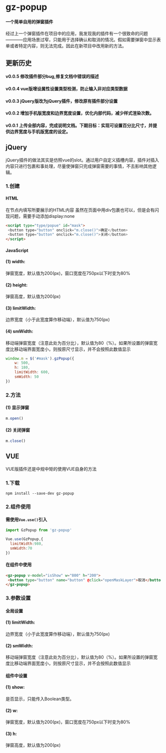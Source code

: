 # gz-popup
#### 一个简单自用的弹窗插件
经过上一个弹窗插件在项目中的应用，我发现我的插件有一个很致命的问题————应用场景过窄，只能用于选择确认和取消的情况。假如需要弹窗中显示表单或者特定内容，则无法完成。因此在新项目中改用新的方法。
## 更新历史
#### v0.0.5 修改插件部分bug,修复文档中错误的描述
#### v0.0.4 vue版增设属性设置类型检测，防止输入非对应类型数据
#### v0.0.3 jQuery版改为jQuery插件，修改原有插件部分设置
#### v0.0.2 增加手机版宽度和边界宽度设置，优化内部代码，减少样式渲染次数。
#### v0.0.1 上传全部内容，完成说明文档。下期目标：实现可设置百分比尺寸，并提供边界宽度与手机版宽度的设定。
## jQuery
jQuery插件的做法其实是仿照vue的slot。通过用户自定义插槽内容，插件对插入内容只进行包裹和事处理，尽量使弹窗只完成弹窗需要的事情，不去影响其他逻辑。
### 1.创建
#### HTML
在节点内填写所要展示的HTML内容
虽然在页面中用div包裹也可以，但是会有闪现问题，需要手动添加display:none
```html
<script type="type/popue" id="mask">
 <button type="button" onclick="m.close()">确定</button>
 <button type="button" onclick="m.close()">关闭</button>
</script>
```
#### JavaScript
#### (1) width: 
弹窗宽度，默认值为200(px)，窗口宽度在750px以下时变为80%
#### (2) height: 
弹窗高度，默认值为200(px)
#### (3) limitWidth: 
边界宽度（小于此宽度算作移动端），默认值为750(px)
#### (4) smWidth: 
移动端弹窗宽度（注意此处为百分比），默认值为80（%）。如果所设置的弹窗宽度比移动端界面宽度小，则按原尺寸显示，并不会按照此数值显示
```javascript
window.m = $('#mask').gzPopup({
	w: 500,
	h: 180,
	limitWidth: 600,
	smWidth: 50
})
```
### 2.方法
#### (1) 显示弹窗
```javascript
m.open()
```
#### (2) 关闭弹窗
```javascript
m.close()
```
## VUE
VUE版插件还是中规中矩的使用VUE自身的方法
### 1.下载
```npm
npm install --save-dev gz-popup
```
### 2.组件使用
#### 需使用```Vue.use()```引入
```javascript
import GzPopup from 'gz-popup'

Vue.use(GzPopup,{
  limitWidth:980,
  smWidth:70
})
```
#### 在组件中使用 
```html
<gz-popup v-model="isShow" w="800" h="200">
 <button type="button" name="button" @click="openMaskLayer">取消</button>
</gz-popup>
```
### 3.参数设置
#### 全局设置
#### (1) limitWidth: 
边界宽度（小于此宽度算作移动端），默认值为750(px)
#### (2) smWidth: 
移动端弹窗宽度（注意此处为百分比），默认值为80（%）。如果所设置的弹窗宽度比移动端界面宽度小，则按原尺寸显示，并不会按照此数值显示
#### 组件中设置
#### (1) show: 
是否显示，只能传入Boolean类型。
#### (2) w: 
弹窗宽度，默认值为200(px)，窗口宽度在750px以下时变为80%
#### (3) h: 
弹窗高度，默认值为200(px)


